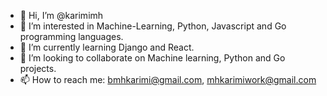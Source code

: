 - 👋 Hi, I’m @karimimh
- 👀 I’m interested in Machine-Learning, Python, Javascript and Go programming languages.
- 🌱 I’m currently learning Django and React.
- 💞️ I’m looking to collaborate on Machine learning, Python and Go projects.
- 📫 How to reach me: bmhkarimi@gmail.com, mhkarimiwork@gmail.com

<!---
karimimh/karimimh is a ✨ special ✨ repository because its `README.md` (this file) appears on your GitHub profile.
You can click the Preview link to take a look at your changes.
--->

